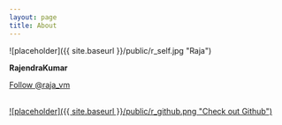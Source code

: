 ```yaml
---
layout: page
title: About
---
```


![placeholder]({{ site.baseurl }}/public/r_self.jpg "Raja")


  <strong>RajendraKumar<br></strong>

<a href="https://twitter.com/raja_vm" class="twitter-follow-button" data-show-count="false">Follow @raja_vm</a>
<script>!function(d,s,id){var js,fjs=d.getElementsByTagName(s)[0],p=/^http:/.test(d.location)?'http':'https';if(!d.getElementById(id)){js=d.createElement(s);js.id=id;js.src=p+'://platform.twitter.com/widgets.js';fjs.parentNode.insertBefore(js,fjs);}}(document, 'script', 'twitter-wjs');</script> <br>

<a href="https://github.com/rajavm">
![placeholder]({{ site.baseurl }}/public/r_github.png "Check out Github") </a>


